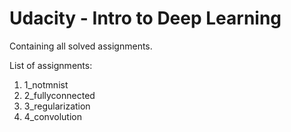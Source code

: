 # Udacity - Intro to Deep Learning



Containing all solved assignments. 

List of assignments:

1. 1_notmnist
2. 2_fullyconnected
3. 3_regularization
4. 4_convolution

